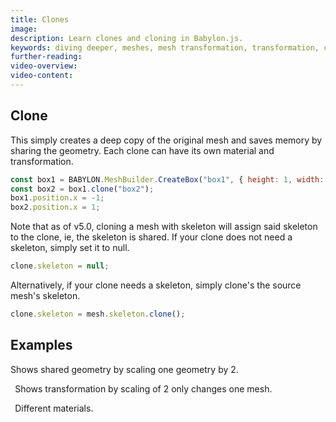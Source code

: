 ```yaml
---
title: Clones
image:
description: Learn clones and cloning in Babylon.js.
keywords: diving deeper, meshes, mesh transformation, transformation, clones
further-reading:
video-overview:
video-content:
---
```


## Clone

This simply creates a deep copy of the original mesh and saves memory by sharing the geometry. Each clone can have its own material and transformation.

```javascript
const box1 = BABYLON.MeshBuilder.CreateBox("box1", { height: 1, width: 0.75, depth: 0.25, updatable: true });
const box2 = box1.clone("box2");
box1.position.x = -1;
box2.position.x = 1;
```

Note that as of v5.0, cloning a mesh with skeleton will assign said skeleton to the clone, ie, the skeleton is shared. If your clone does not need a skeleton, simply set it to null.

```javascript
clone.skeleton = null;
```

Alternatively, if your clone needs a skeleton, simply clone's the source mesh's skeleton.

```javascript
clone.skeleton = mesh.skeleton.clone();
```

## Examples

<Playground id="#QMFPPE" title="Cloning Example 1" description="Simple example showing shared geometry by scaling one geometry by 2." isMain={true} category="Mesh"/> Shows shared geometry by scaling one geometry by 2.

` `
<Playground id="#QMFPPE#1" title="Cloning Example 2" description="Simple example showing transformation by scaling of 2 only changes one mesh."/> Shows transformation by scaling of 2 only changes one mesh.

` `
<Playground id="#QMFPPE#2" title="Cloning Example 3" description="Simple example of clones with different materials."/> Different materials.
